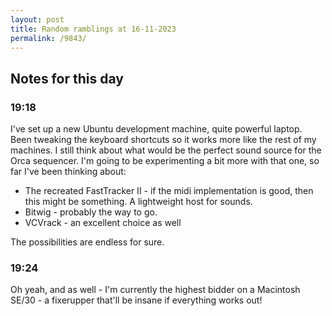 ```yaml
---
layout: post
title: Random ramblings at 16-11-2023
permalink: /9843/
---
```

## Notes for this day

### 19:18

I've set up a new Ubuntu development machine, quite powerful laptop. Been tweaking the keyboard shortcuts so it works more like the rest of my machines. I still think about what would be the perfect sound source for the Orca sequencer.
I'm going to be experimenting a bit more with that one, so far I've been thinking about:
 * The recreated FastTracker II - if the midi implementation is good, then this might be something. A lightweight host for sounds.
 * Bitwig - probably the way to go.
 * VCVrack - an excellent choice as well

The possibilities are endless for sure.

### 19:24

Oh yeah, and as well - I'm currently the highest bidder on a Macintosh SE/30 - a fixerupper that'll be insane if everything works out! 
